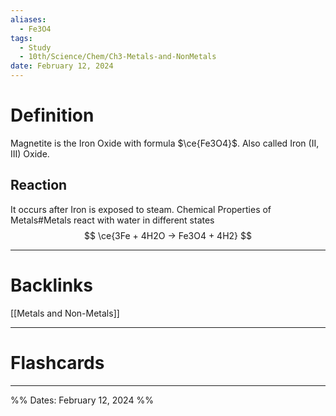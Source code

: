 ```yaml
---
aliases:
  - Fe3O4
tags:
  - Study
  - 10th/Science/Chem/Ch3-Metals-and-NonMetals
date: February 12, 2024
---
```

# Definition
Magnetite is the Iron Oxide with formula $\ce{Fe3O4}$. Also called Iron (II, III) Oxide.
## Reaction
It occurs after Iron is exposed to steam. Chemical Properties of Metals#Metals react with water in different states
$$
\ce{3Fe + 4H2O -> Fe3O4 + 4H2}
$$

---
# Backlinks
[[Metals and Non-Metals]]

---
# Flashcards


---

%%
Dates: February 12, 2024
%%